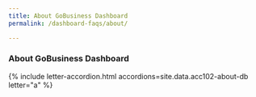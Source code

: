 ```yaml
---
title: About GoBusiness Dashboard
permalink: /dashboard-faqs/about/

---
```


### About GoBusiness Dashboard

{% include letter-accordion.html accordions=site.data.acc102-about-db letter="a" %}
